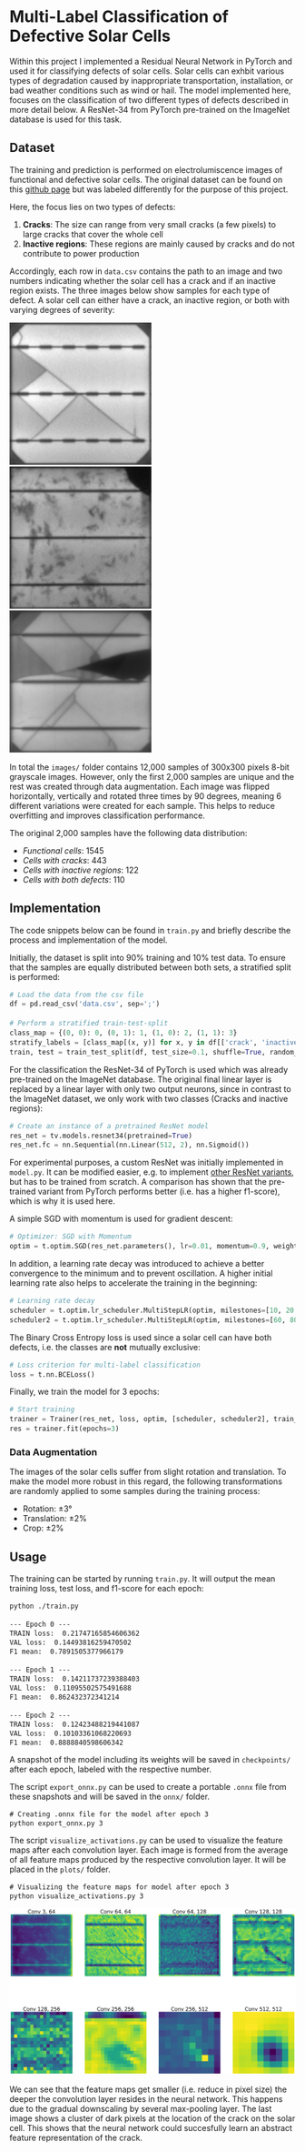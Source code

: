 # Multi-Label Classification of Defective Solar Cells
Within this project I implemented a Residual Neural Network in PyTorch and used it for classifying defects of solar cells.
Solar cells can exhbit various types of degradation caused by inappropriate transportation, installation, or bad weather conditions such as wind or hail.
The model implemented here, focuses on the classification of two different types of defects described in more detail below. 
A ResNet-34 from PyTorch pre-trained on the ImageNet database is used for this task.

## Dataset
The training and prediction is performed on electrolumiscence images of functional and defective solar cells.
The original dataset can be found on this [github page](https://github.com/zae-bayern/elpv-dataset) but was labeled differently for the purpose of this project.

Here, the focus lies on two types of defects: 
1. **Cracks**: The size can range from very small cracks (a few pixels) to large cracks that cover the whole cell
2. **Inactive regions**: These regions are mainly caused by cracks and do not contribute to power production

Accordingly, each row in `data.csv` contains the path to an image and two numbers indicating whether the solar cell has a crack and if an inactive region exists.
The three images below show samples for each type of defect. 
A solar cell can either have a crack, an inactive region, or both with varying degrees of severity:

![crack](doc/crack.png) &nbsp;&nbsp; ![inactive](doc/inactive.png) &nbsp;&nbsp; ![crack](doc/crack+inactive.png)

In total the `images/` folder contains 12,000 samples of 300x300 pixels 8-bit grayscale images. 
However, only the first 2,000 samples are unique and the rest was created through data augmentation.
Each image was flipped horizontally, vertically and rotated three times by 90 degrees, meaning 6 different variations were created for each sample.
This helps to reduce overfitting and improves classification performance.

The original 2,000 samples have the following data distribution:
- *Functional cells*: 1545
- *Cells with cracks*: 443
- *Cells with inactive regions*: 122
- *Cells with both defects*: 110

## Implementation
The code snippets below can be found in `train.py` and briefly describe the process and implementation of the model.

Initially, the dataset is split into 90% training and 10% test data. To ensure that the samples are equally distributed between both sets, a stratified split is performed:
```python
# Load the data from the csv file
df = pd.read_csv('data.csv', sep=';')

# Perform a stratified train-test-split
class_map = {(0, 0): 0, (0, 1): 1, (1, 0): 2, (1, 1): 3}
stratify_labels = [class_map[(x, y)] for x, y in df[['crack', 'inactive']].to_numpy()]
train, test = train_test_split(df, test_size=0.1, shuffle=True, random_state=2, stratify=stratify_labels)
```

For the classification the ResNet-34 of PyTorch is used which was already pre-trained on the ImageNet database. 
The original final linear layer is replaced by a linear layer with only two output neurons, since in contrast to the ImageNet dataset, we only work with two classes (Cracks and inactive regions):
```python
# Create an instance of a pretrained ResNet model
res_net = tv.models.resnet34(pretrained=True)
res_net.fc = nn.Sequential(nn.Linear(512, 2), nn.Sigmoid())
```
For experimental purposes, a custom ResNet was initially implemented in `model.py`. 
It can be modified easier, e.g. to implement [other ResNet variants](https://towardsdatascience.com/an-overview-of-resnet-and-its-variants-5281e2f56035), but has to be trained from scratch. A comparison has shown that the pre-trained variant from PyTorch performs better (i.e. has a higher f1-score), which is why it is used here.

A simple SGD with momentum is used for gradient descent:
```python
# Optimizer: SGD with Momentum
optim = t.optim.SGD(res_net.parameters(), lr=0.01, momentum=0.9, weight_decay=0.0001)
```

In addition, a learning rate decay was introduced to achieve a better convergence to the minimum and to prevent oscillation.
A higher initial learning rate also helps to accelerate the training in the beginning:
```python
# Learning rate decay
scheduler = t.optim.lr_scheduler.MultiStepLR(optim, milestones=[10, 20 , 30 , 40], gamma=0.1)
scheduler2 = t.optim.lr_scheduler.MultiStepLR(optim, milestones=[60, 80, 100, 130], gamma=0.5)
```

The Binary Cross Entropy loss is used since a solar cell can have both defects, i.e. the classes are **not** mutually exclusive:
```python
# Loss criterion for multi-label classification
loss = t.nn.BCELoss()
```

Finally, we train the model for 3 epochs:
```python
# Start training
trainer = Trainer(res_net, loss, optim, [scheduler, scheduler2], train_dl, val_dl, True)
res = trainer.fit(epochs=3)
```

### Data Augmentation
The images of the solar cells suffer from slight rotation and translation.
To make the model more robust in this regard, the following transformations are randomly applied to some samples during the training process:
- Rotation: ±3°
- Translation: ±2%
- Crop: ±2%

## Usage
The training can be started by running `train.py`. It will output the mean training loss, test loss, and f1-score for each epoch:
```shell
python ./train.py

--- Epoch 0 ---
TRAIN loss:  0.21747165854606362
VAL loss:  0.14493816259470502
F1 mean:  0.7891505377966179 

--- Epoch 1 ---
TRAIN loss:  0.14211737239388403
VAL loss:  0.11095502575491688
F1 mean:  0.862432372341214 

--- Epoch 2 ---
TRAIN loss:  0.12423488219441087
VAL loss:  0.10103361068220693
F1 mean:  0.8888840598606342
```

A snapshot of the model including its weights will be saved in `checkpoints/` after each epoch, labeled with the respective number.

The script `export_onnx.py` can be used to create a portable `.onnx` file from these snapshots and will be saved in the `onnx/` folder.
```shell
# Creating .onnx file for the model after epoch 3
python export_onnx.py 3
```

The script `visualize_activations.py` can be used to visualize the feature maps after each convolution layer. Each image is formed from the average of all feature maps produced by the respective convolution layer.
It will be placed in the `plots/` folder.
```shell
# Visualizing the feature maps for model after epoch 3
python visualize_activations.py 3
```

![feature_maps](doc/feature_maps.png)

We can see that the feature maps get smaller (i.e. reduce in pixel size) the deeper the convolution layer resides in the neural network. This happens due to the gradual downscaling by several max-pooling layer.
The last image shows a cluster of dark pixels at the location of the crack on the solar cell. This shows that the neural network could succesfully learn an abstract feature representation of the crack.